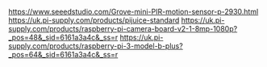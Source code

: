 https://www.seeedstudio.com/Grove-mini-PIR-motion-sensor-p-2930.html
https://uk.pi-supply.com/products/pijuice-standard
https://uk.pi-supply.com/products/raspberry-pi-camera-board-v2-1-8mp-1080p?_pos=48&_sid=6161a3a4c&_ss=r
https://uk.pi-supply.com/products/raspberry-pi-3-model-b-plus?_pos=64&_sid=6161a3a4c&_ss=r


